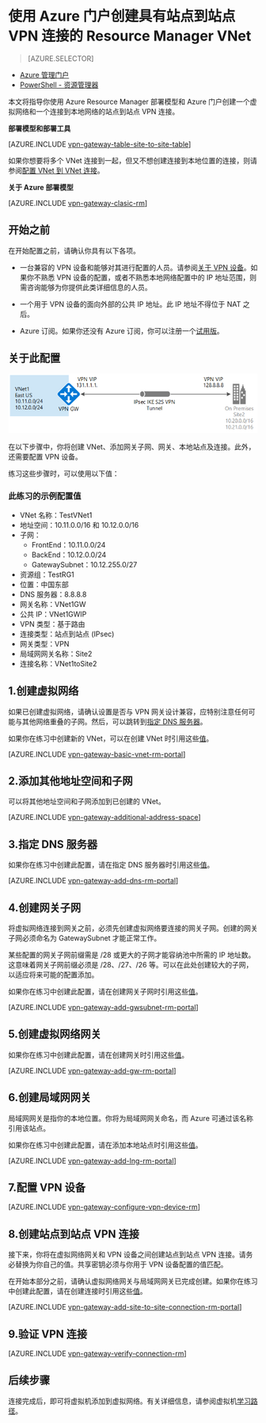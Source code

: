 <properties
   pageTitle="使用 Azure Resource Manager 和 Azure 门户创建具有站点到站点 VPN 连接的虚拟网络 | Azure"
   description="本文将指导你完成使用资源管理器模型创建 VNet 并使用 S2S VPN 网关连接将其连接到你的本地网络。"
   services="vpn-gateway"
   documentationCenter="na"
   authors="cherylmc"
   manager="carmonm"
   editor=""
   tags="azure-resource-manager"/>

<tags
   ms.service="vpn-gateway"
   ms.date="03/25/2016"
   wacn.date="05/10/2016"/>

# 使用 Azure 门户创建具有站点到站点 VPN 连接的 Resource Manager VNet

> [AZURE.SELECTOR]
- [Azure 管理门户](/documentation/articles/vpn-gateway-site-to-site-create)
- [PowerShell - 资源管理器](/documentation/articles/vpn-gateway-create-site-to-site-rm-powershell)


本文将指导你使用 Azure Resource Manager 部署模型和 Azure 门户创建一个虚拟网络和一个连接到本地网络的站点到站点 VPN 连接。

**部署模型和部署工具**

[AZURE.INCLUDE [vpn-gateway-table-site-to-site-table](../includes/vpn-gateway-table-site-to-site-include.md)]

如果你想要将多个 VNet 连接到一起，但又不想创建连接到本地位置的连接，则请参阅[配置 VNet 到 VNet 连接](/documentation/articles/vpn-gateway-vnet-vnet-rm-ps)。

**关于 Azure 部署模型**

[AZURE.INCLUDE [vpn-gateway-clasic-rm](../includes/vpn-gateway-classic-rm-include.md)]

## 开始之前

在开始配置之前，请确认你具有以下各项。

- 一台兼容的 VPN 设备和能够对其进行配置的人员。请参阅[关于 VPN 设备](/documentation/articles/vpn-gateway-about-vpn-devices)。如果你不熟悉 VPN 设备的配置，或者不熟悉本地网络配置中的 IP 地址范围，则需咨询能够为你提供此类详细信息的人员。

- 一个用于 VPN 设备的面向外部的公共 IP 地址。此 IP 地址不得位于 NAT 之后。
	
- Azure 订阅。如果你还没有 Azure 订阅，你可以注册一个[试用版](/pricing/1rmb-trial)。

## 关于此配置


![站点到站点](./media/vpn-gateway-howto-site-to-site-resource-manager-portal/site2site.png)

在以下步骤中，你将创建 VNet、添加网关子网、网关、本地站点及连接。此外，还需要配置 VPN 设备。

练习这些步骤时，可以使用以下值：



### <a name="values"></a>此练习的示例配置值

- VNet 名称：TestVNet1
- 地址空间：10.11.0.0/16 和 10.12.0.0/16
- 子网： 
	- FrontEnd：10.11.0.0/24
	- BackEnd：10.12.0.0/24
	- GatewaySubnet：10.12.255.0/27
- 资源组：TestRG1
- 位置：中国东部
- DNS 服务器：8.8.8.8
- 网关名称：VNet1GW
- 公共 IP：VNet1GWIP
- VPN 类型：基于路由
- 连接类型：站点到站点 (IPsec)
- 网关类型：VPN
- 局域网网关名称：Site2
- 连接名称：VNet1toSite2



## 1\.创建虚拟网络 

如果已创建虚拟网络，请确认设置是否与 VPN 网关设计兼容，应特别注意任何可能与其他网络重叠的子网。然后，可以跳转到[指定 DNS 服务器](#dns)。

如果你在练习中创建新的 VNet，可以在创建 VNet 时引用这些[值](#values)。

[AZURE.INCLUDE [vpn-gateway-basic-vnet-rm-portal](../includes/vpn-gateway-basic-vnet-rm-portal-include.md)]

## 2\.添加其他地址空间和子网

可以将其他地址空间和子网添加到已创建的 VNet。

[AZURE.INCLUDE [vpn-gateway-additional-address-space](../includes/vpn-gateway-additional-address-space-include.md)]

## <a name="dns"></a>3.指定 DNS 服务器

如果你在练习中创建此配置，请在指定 DNS 服务器时引用这些[值](#values)。

[AZURE.INCLUDE [vpn-gateway-add-dns-rm-portal](../includes/vpn-gateway-add-dns-rm-portal-include.md)]

## 4\.创建网关子网

将虚拟网络连接到网关之前，必须先创建虚拟网络要连接的网关子网。创建的网关子网必须命名为 GatewaySubnet 才能正常工作。

某些配置的网关子网前缀需是 /28 或更大的子网才能容纳池中所需的 IP 地址数。这意味着网关子网前缀必须是 /28、/27、/26 等。可以在此处创建较大的子网，以适应将来可能的配置添加。

如果你在练习中创建此配置，请在创建网关子网时引用这些[值](#values)。

[AZURE.INCLUDE [vpn-gateway-add-gwsubnet-rm-portal](../includes/vpn-gateway-add-gwsubnet-rm-portal-include.md)]

## 5\.创建虚拟网络网关

如果你在练习中创建此配置，请在创建网关时引用这些[值](#values)。

[AZURE.INCLUDE [vpn-gateway-add-gw-rm-portal](../includes/vpn-gateway-add-gw-rm-portal-include.md)]

## 6\.创建局域网网关

局域网网关是指你的本地位置。你将为局域网网关命名，而 Azure 可通过该名称引用该站点。

如果你在练习中创建此配置，请在添加本地站点时引用这些[值](#values)。

[AZURE.INCLUDE [vpn-gateway-add-lng-rm-portal](../includes/vpn-gateway-add-lng-rm-portal-include.md)]

## 7\.配置 VPN 设备

[AZURE.INCLUDE [vpn-gateway-configure-vpn-device-rm](../includes/vpn-gateway-configure-vpn-device-rm-include.md)]

## 8\.创建站点到站点 VPN 连接

接下来，你将在虚拟网络网关和 VPN 设备之间创建站点到站点 VPN 连接。请务必替换为你自己的值。共享密钥必须与你用于 VPN 设备配置的值匹配。

在开始本部分之前，请确认虚拟网络网关与局域网网关已完成创建。如果你在练习中创建此配置，请在创建连接时引用这些[值](#values)。


[AZURE.INCLUDE [vpn-gateway-add-site-to-site-connection-rm-portal](../includes/vpn-gateway-add-site-to-site-connection-rm-portal-include.md)]

## 9\.验证 VPN 连接

[AZURE.INCLUDE [vpn-gateway-verify-connection-rm](../includes/vpn-gateway-verify-connection-rm-include.md)]

## 后续步骤

连接完成后，即可将虚拟机添加到虚拟网络。有关详细信息，请参阅虚拟机[学习路径](https://azure.microsoft.com/documentation/learning-paths/virtual-machines)。

<!---HONumber=Mooncake_0425_2016-->
